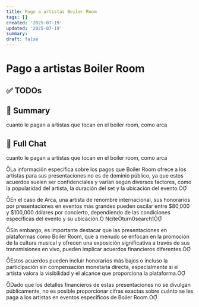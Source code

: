 ```yaml
---
title: Pago a artistas Boiler Room
tags: []
created: '2025-07-19'
updated: '2025-07-19'
summary:
draft: false
---
```


# Pago a artistas Boiler Room

## ✅ TODOs


## 📌 Summary
cuanto le pagan a artistas que tocan en el boiler room, como arca

## 🧠 Full Chat


cuanto le pagan a artistas que tocan en el boiler room, como arca



La información específica sobre los pagos que Boiler Room ofrece a los artistas para sus presentaciones no es de dominio público, ya que estos acuerdos suelen ser confidenciales y varían según diversos factores, como la popularidad del artista, la duración del set y la ubicación del evento.

En el caso de Arca, una artista de renombre internacional, sus honorarios por presentaciones en eventos más grandes pueden oscilar entre $80,000 y $100,000 dólares por concierto, dependiendo de las condiciones específicas del evento y su ubicación. citeturn0search1

Sin embargo, es importante destacar que las presentaciones en plataformas como Boiler Room, que a menudo se enfocan en la promoción de la cultura musical y ofrecen una exposición significativa a través de sus transmisiones en vivo, pueden implicar acuerdos financieros diferentes.

Estos acuerdos pueden incluir honorarios más bajos o incluso la participación sin compensación monetaria directa, especialmente si el artista valora la visibilidad y el alcance que proporciona la plataforma.

Dado que los detalles financieros de estas presentaciones no se divulgan públicamente, no es posible proporcionar cifras exactas sobre cuánto se les paga a los artistas en eventos específicos de Boiler Room.